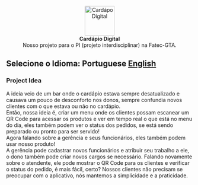 <p align="center">
    <img src="https://user-images.githubusercontent.com/84989572/185191979-be0aa776-c3c8-43bb-8623-8ac7f6dac4c8.svg" alt="Cardápo Digital" height="80"/>
    <br />
    <strong>Cardápio Digital</strong>
    <br />
    Nosso projeto para o PI (projeto interdisciplinar) na Fatec-GTA.
</p>

## Selecione o Idioma: **Portuguese** [English](https://github.com/JosimarBazilio/cardapio-digital-front/blob/main/README.md)



### Project Idea

A ideia veio de um bar onde o cardápio estava sempre desatualizado e causava um pouco de desconforto nos donos,
sempre confundia novos clientes com o que estava ou não no cardápio.
<br>
Então, nossa ideia é, criar um menu onde os clientes possam escanear um QR Code para acessar os produtos e ver em tempo
real o que está
no menu do dia, eles também podem ver o status dos pedidos, se está sendo preparado ou pronto para ser servido!
<br>
Agora falando sobre a gerência e seus funcionários, eles também podem usar nosso produto!
<br>
A gerência pode cadastrar novos funcionários e atribuir seu trabalho a ele, o dono também pode criar novos cargos se
necessário.
Falando novamente sobre o atendente, ele pode mostrar o QR Code para os clientes e verificar o status do pedido, é mais
fácil,
certo? Nossos clientes não precisam se preocupar com o aplicativo, nós mantemos a simplicidade e a praticidade.

